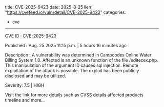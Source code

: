  
title: CVE-2025-9423
date: 2025-8-25
lien: "https://cvefeed.io/vuln/detail/CVE-2025-9423"
categories:
  - cve
---

CVE ID : CVE-2025-9423

Published :  Aug. 25
2025
11:15 p.m. | 5 hours
16 minutes ago

Description : A vulnerability was determined in Campcodes Online Water Billing System 1.0. Affected is an unknown function of the file /editecex.php. This manipulation of the argument ID causes sql injection. Remote exploitation of the attack is possible. The exploit has been publicly disclosed and may be utilized.

Severity: 7.5 | HIGH

Visit the link for more details
such as CVSS details
affected products
timeline
and more...
